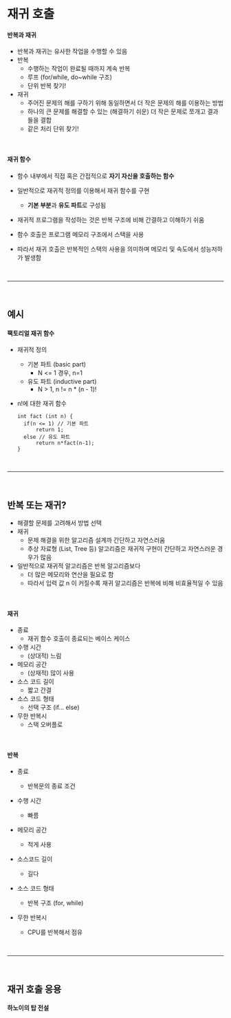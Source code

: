 # 재귀 호출

#### 반복과 재귀

* 반복과 재귀는 유사한 작업을 수행할 수 있음
* 반복
  * 수행하는 작업이 완료될 때까지 계속 반복
  * 루프 (for/while, do~while 구조)
  * 단위 반복 찾기!
* 재귀
  * 주어진 문제의 해를 구하기 위해 동일하면서 더 작은 문제의 해를 이용하는 방법
  * 하나의 큰 문제를 해결할 수 있는 (해결하기 쉬운) 더 작은 문제로 쪼개고 결과들을 결합
  * 같은 처리 단위 찾기!

<br>

#### 재귀 함수

* 함수 내부에서 직접 혹은 간접적으로 **자기 자신을 호출하는 함수**
* 일반적으로 재귀적 정의를 이용해서 재귀 함수를 구현
  * **기본 부분**과 **유도 파트**로 구성됨
* 재귀적 프로그램을 작성하는 것은 반복 구조에 비해 간결하고 이해하기 쉬움

*  함수 호출은 프로그램 메모리 구조에서 스택을 사용
  * 따라서 재귀 호출은 반복적인 스택의 사용을 의미하며 메모리 및 속도에서 성능저하가 발생함

<br>

---

<br>

## 예시

#### 팩토리얼 재귀 함수

* 재귀적 정의

  * 기본 파트 (basic part)
    * N <= 1 경우, n=1
  * 유도 파트 (inductive part)
    * N > 1, n != n * (n - 1)!

* n!에 대한 재귀 함수

  ```
  int fact (int n) {
  	if(n <= 1) // 기본 파트 
  		return 1;
  	else // 유도 파트
  		return n*fact(n-1);
  }
  ```

<br>

---

<br>

## 반복 또는 재귀?

* 해결할 문제를 고려해서 방법 선택
* 재귀
  * 문제 해결을 위한 알고리즘 설계까 간단하고 자연스러움
  * 추상 자료형 (List, Tree 등) 알고리즘은 재귀적 구현이 간단하고 자연스러운 경우가 많음
* 일반적으로 재귀적 알고리즘은 반복 알고리즘보다
  * 더 많은 메모리와 연산을 필요로 함
  * 따라서 입력 값 n 이 커질수록 재귀 알고리즘은 반복에 비해 비효율적일 수 있음

<br>

#### 재귀

* 종료
  * 재귀 함수 호출이 종료되는 베이스 케이스
* 수행 시간
  * (상대적) 느림
* 메모리 공간
  * (상재적) 많이 사용
* 소스 코드 길이
  * 짧고 간결
* 소스 코드 형태
  * 선택 구조 (if... else)
* 무한 반복시
  * 스택 오버플로

<br>

#### 반복

* 종료
  * 반복문의 종료 조건
* 수행 시간
  * 빠름

* 메모리 공간
  * 적게 사용
* 소스코드 길이
  * 길다
* 소스 코드 형태
  * 반복 구조 (for, while)
* 무한 반복시
  * CPU를 반복해서 점유

<br>

---

<br>

## 재귀 호출 응용

#### 하노이의 탑 전설

